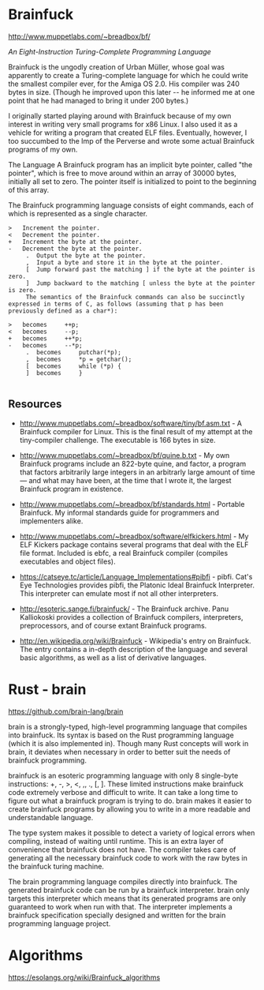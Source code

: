 # Brainfuck

http://www.muppetlabs.com/~breadbox/bf/

_An Eight-Instruction Turing-Complete Programming Language_

Brainfuck is the ungodly creation of Urban Müller, whose goal was apparently to create a Turing-complete language for which he could write the smallest compiler ever, for the Amiga OS 2.0. His compiler was 240 bytes in size. (Though he improved upon this later -- he informed me at one point that he had managed to bring it under 200 bytes.)

I originally started playing around with Brainfuck because of my own interest in writing very small programs for x86 Linux. I also used it as a vehicle for writing a program that created ELF files. Eventually, however, I too succumbed to the Imp of the Perverse and wrote some actual Brainfuck programs of my own.

The Language
A Brainfuck program has an implicit byte pointer, called "the pointer", which is free to move around within an array of 30000 bytes, initially all set to zero. The pointer itself is initialized to point to the beginning of this array.

The Brainfuck programming language consists of eight commands, each of which is represented as a single character.

```
> 	Increment the pointer.
< 	Decrement the pointer.
+ 	Increment the byte at the pointer.
- 	Decrement the byte at the pointer.
     . 	Output the byte at the pointer.
     , 	Input a byte and store it in the byte at the pointer.
     [ 	Jump forward past the matching ] if the byte at the pointer is zero.
     ] 	Jump backward to the matching [ unless the byte at the pointer is zero.
     The semantics of the Brainfuck commands can also be succinctly expressed in terms of C, as follows (assuming that p has been previously defined as a char*):

> 	becomes 	++p;
< 	becomes 	--p;
+ 	becomes 	++*p;
- 	becomes 	--*p;
     . 	becomes 	putchar(*p);
     , 	becomes 	*p = getchar();
     [ 	becomes 	while (*p) {
     ] 	becomes 	}
     
```     
## Resources
   
- http://www.muppetlabs.com/~breadbox/software/tiny/bf.asm.txt -   A Brainfuck compiler for Linux. This is the final result of my attempt at the tiny-compiler challenge. The executable is 166 bytes in size.
- http://www.muppetlabs.com/~breadbox/bf/quine.b.txt - My own Brainfuck programs include an 822-byte quine, and factor, a program that factors arbitrarily large integers in an arbitrarly large amount of time — and what may have been, at the time that I wrote it, the largest Brainfuck program in existence.
- http://www.muppetlabs.com/~breadbox/bf/standards.html - Portable Brainfuck. My informal standards guide for programmers and implementers alike.
- http://www.muppetlabs.com/~breadbox/software/elfkickers.html -  My ELF Kickers package contains several programs that deal with the ELF file format. Included is ebfc, a real Brainfuck compiler (compiles executables and object files).
     
- https://catseye.tc/article/Language_Implementations#pibfi - pibfi. Cat's Eye Technologies provides pibfi, the Platonic Ideal Brainfuck Interpreter. This interpreter can emulate most if not all other interpreters.
     
- http://esoteric.sange.fi/brainfuck/ - The Brainfuck archive. Panu Kalliokoski provides a collection of Brainfuck compilers, interpreters, preprocessors, and of course extant Brainfuck programs.
- http://en.wikipedia.org/wiki/Brainfuck - Wikipedia's entry on Brainfuck. The entry contains a in-depth description of the language and several basic algorithms, as well as a list of derivative languages.






# Rust - brain

https://github.com/brain-lang/brain

brain is a strongly-typed, high-level programming language that compiles into brainfuck. Its syntax is based on the Rust programming language (which it is also implemented in). Though many Rust concepts will work in brain, it deviates when necessary in order to better suit the needs of brainfuck programming.

brainfuck is an esoteric programming language with only 8 single-byte instructions: +, -, >, <, ,, ., [, ]. These limited instructions make brainfuck code extremely verbose and difficult to write. It can take a long time to figure out what a brainfuck program is trying to do. brain makes it easier to create brainfuck programs by allowing you to write in a more readable and understandable language.

The type system makes it possible to detect a variety of logical errors when compiling, instead of waiting until runtime. This is an extra layer of convenience that brainfuck does not have. The compiler takes care of generating all the necessary brainfuck code to work with the raw bytes in the brainfuck turing machine.

The brain programming language compiles directly into brainfuck. The generated brainfuck code can be run by a brainfuck interpreter. brain only targets this interpreter which means that its generated programs are only guaranteed to work when run with that. The interpreter implements a brainfuck specification specially designed and written for the brain programming language project.



# Algorithms


https://esolangs.org/wiki/Brainfuck_algorithms

